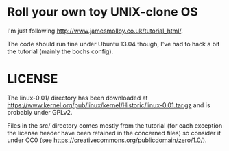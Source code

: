 # Roll your own toy UNIX-clone OS

I'm just following http://www.jamesmolloy.co.uk/tutorial_html/.

The code should run fine under Ubuntu 13.04 though, I've had to hack a bit the
tutorial (mainly the bochs config).

# LICENSE
The linux-0.01/ directory has been downloaded at
https://www.kernel.org/pub/linux/kernel/Historic/linux-0.01.tar.gz and is
probably under GPLv2.

Files in the src/ directory comes mostly from the tutorial (for each exception
the license header have been retained in the concerned files) so consider it
under CC0 (see https://creativecommons.org/publicdomain/zero/1.0/).
